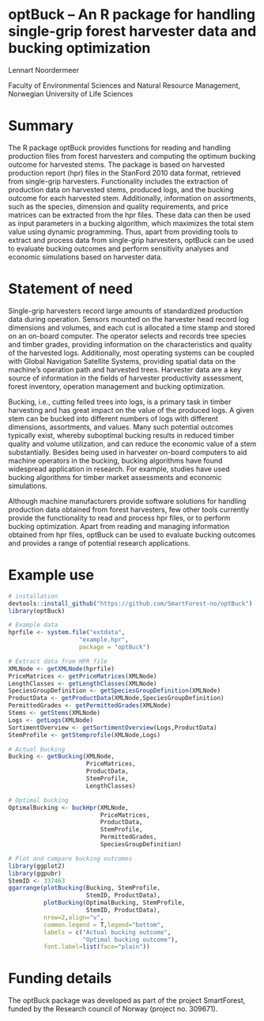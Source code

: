 # optBuck – An R package for handling single-grip forest harvester data and bucking optimization
Lennart Noordermeer 

Faculty of Environmental Sciences and Natural Resource Management, Norwegian University of Life Sciences

# Summary

The R package optBuck provides functions for reading and handling production files from forest harvesters and computing the optimum bucking outcome for harvested stems. The package is based on harvested production report (hpr) files in the StanFord 2010 data format, retrieved from single-grip harvesters. Functionality includes the extraction of production data on harvested stems, produced logs, and the bucking outcome for each harvested stem. Additionally, information on assortments, such as the species, dimension and quality requirements, and price matrices can be extracted from the hpr files. These data can then be used as input parameters in a bucking algorithm, which maximizes the total stem value using dynamic programming. Thus, apart from providing tools to extract and process data from single-grip harvesters, optBuck can be used to evaluate bucking outcomes and perform sensitivity analyses and economic simulations based on harvester data.

# Statement of need

Single-grip harvesters record large amounts of standardized production data during operation. Sensors mounted on the harvester head record log dimensions and volumes, and each cut is allocated a time stamp and stored on an on-board computer. The operator selects and records tree species and timber grades, providing information on the characteristics and quality of the harvested logs. Additionally, most operating systems can be coupled with Global Navigation Satellite Systems, providing spatial data on the machine’s operation path and harvested trees. Harvester data are a key source of information in the fields of harvester productivity assessment, forest inventory, operation management and bucking optimization.   

Bucking, i.e., cutting felled trees into logs, is a primary task in timber harvesting and has great impact on the value of the produced logs. A given stem can be bucked into different numbers of logs with different dimensions, assortments, and values. Many such potential outcomes typically exist, whereby suboptimal bucking results in reduced timber quality and volume utilization, and can reduce the economic value of a stem substantially. Besides being used in harvester on-board computers to aid machine operators in the bucking, bucking algorithms have found widespread application in research. For example, studies have used bucking algorithms for timber market assessments and economic simulations.   

Although machine manufacturers provide software solutions for handling production data obtained from forest harvesters, few other tools currently provide the functionality to read and process hpr files, or to perform bucking optimization. Apart from reading and managing information obtained from hpr files, optBuck can be used to evaluate bucking outcomes and provides a range of potential research applications.


# Example use
```r
# installation
devtools::install_github("https://github.com/SmartForest-no/optBuck")
library(optBuck)

# Example data
hprfile <- system.file("extdata",
                    "example.hpr",
                    package = "optBuck")

# Extract data from HPR file
XMLNode <- getXMLNode(hprfile)
PriceMatrices <- getPriceMatrices(XMLNode)
LengthClasses <- getLengthClasses(XMLNode)
SpeciesGroupDefinition <- getSpeciesGroupDefinition(XMLNode)
ProductData <- getProductData(XMLNode,SpeciesGroupDefinition)
PermittedGrades <- getPermittedGrades(XMLNode)
Stems <- getStems(XMLNode)
Logs <- getLogs(XMLNode)
SortimentOverview <- getSortimentOverview(Logs,ProductData)
StemProfile <- getStemprofile(XMLNode,Logs)

# Actual bucking
Bucking <- getBucking(XMLNode,
                      PriceMatrices,
                      ProductData,
                      StemProfile,
                      LengthClasses)

# Optimal bucking
OptimalBucking <- buckHpr(XMLNode,
                          PriceMatrices,
                          ProductData,
                          StemProfile,
                          PermittedGrades,
                          SpeciesGroupDefinition)

# Plot and compare bucking outcomes
library(ggplot2)
library(ggpubr)
StemID <- 337463
ggarrange(plotBucking(Bucking, StemProfile,
                      StemID, ProductData),
          plotBucking(OptimalBucking, StemProfile,
                      StemID, ProductData),
          nrow=2,align="v",
          common.legend = T,legend="bottom",
          labels = c("Actual bucking outcome",
                     "Optimal bucking outcome"),
          font.label=list(face="plain"))
```
# Funding details

The optBuck package was developed as part of the project SmartForest, funded by the Research council of Norway (project no. 309671). 
